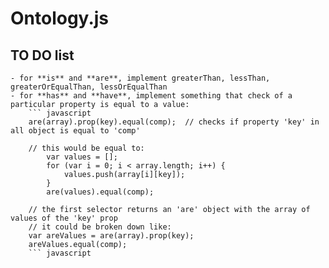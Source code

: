 # Ontology.js 

## TO DO list

    - for **is** and **are**, implement greaterThan, lessThan, greaterOrEqualThan, lessOrEqualThan
    - for **has** and **have**, implement something that check of a particular property is equal to a value: 
        ``` javascript
        are(array).prop(key).equal(comp);  // checks if property 'key' in all object is equal to 'comp'

        // this would be equal to:
            var values = [];
            for (var i = 0; i < array.length; i++) {
                values.push(array[i][key]);
            }
            are(values).equal(comp);

        // the first selector returns an 'are' object with the array of values of the 'key' prop
        // it could be broken down like:
        var areValues = are(array).prop(key);
        areValues.equal(comp);
        ``` javascript